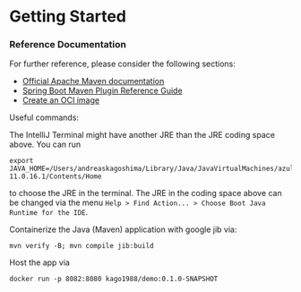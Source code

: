# Getting Started

### Reference Documentation
For further reference, please consider the following sections:

* [Official Apache Maven documentation](https://maven.apache.org/guides/index.html)
* [Spring Boot Maven Plugin Reference Guide](https://docs.spring.io/spring-boot/docs/2.7.3/maven-plugin/reference/html/)
* [Create an OCI image](https://docs.spring.io/spring-boot/docs/2.7.3/maven-plugin/reference/html/#build-image)

Useful commands:

The IntelliJ Terminal might have another JRE than the JRE coding space above. 
You can run 
```
export JAVA_HOME=/Users/andreaskagoshima/Library/Java/JavaVirtualMachines/azul-11.0.16.1/Contents/Home
```
to choose the JRE in the terminal. The JRE in the coding space above can be changed 
via the menu `Help > Find Action... > Choose Boot Java Runtime for the IDE`. 

Containerize the Java (Maven) application with google jib via: 
```
mvn verify -B; mvn compile jib:build
```

Host the app via 
```
docker run -p 8082:8080 kago1988/demo:0.1.0-SNAPSHOT
```
